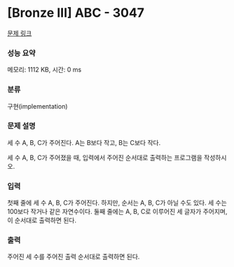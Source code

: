 # [Bronze III] ABC - 3047 

[문제 링크](https://www.acmicpc.net/problem/3047) 

### 성능 요약

메모리: 1112 KB, 시간: 0 ms

### 분류

구현(implementation)

### 문제 설명

<p>세 수 A, B, C가 주어진다. A는 B보다 작고, B는 C보다 작다.</p>

<p>세 수 A, B, C가 주어졌을 때, 입력에서 주어진 순서대로 출력하는 프로그램을 작성하시오.</p>

### 입력 

 <p>첫째 줄에 세 수 A, B, C가 주어진다. 하지만, 순서는 A, B, C가 아닐 수도 있다. 세 수는 100보다 작거나 같은 자연수이다. 둘째 줄에는 A, B, C로 이루어진 세 글자가 주어지며, 이 순서대로 출력하면 된다.</p>

### 출력 

 <p>주어진 세 수를 주어진 출력 순서대로 출력하면 된다.</p>

